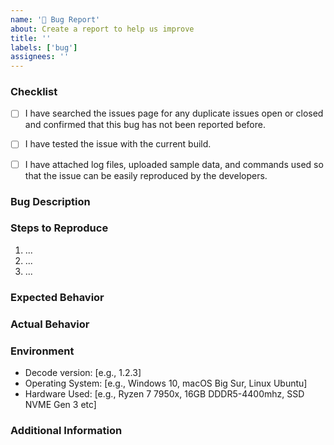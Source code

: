 ```yaml
---
name: '🐞 Bug Report'
about: Create a report to help us improve
title: ''
labels: ['bug']
assignees: ''
---
```


### Checklist

<!--
✅ Please make sure that you have completed the following steps before submitting the bug report:
-->

- [ ] I have searched the issues page for any duplicate issues open or closed and confirmed that this bug has not been reported before.
- [ ] I have tested the issue with the current build.
- [ ] I have attached log files, uploaded sample data, and commands used so that the issue can be easily reproduced by the developers.


### Bug Description

<!--
Please provide a clear and concise description of the bug you encountered.
-->

### Steps to Reproduce

<!--
Outline the steps to reproduce the bug:
-->

1. ...
2. ...
3. ...

### Expected Behavior

<!--
Explain what you expected to happen when performing the steps above.
-->

### Actual Behavior

<!--
Explain what actually happened when performing the steps above. Include any error messages or unexpected behavior.
-->

### Environment

<!--
Include information on your environment.
-->

- Decode version: [e.g., 1.2.3]
- Operating System: [e.g., Windows 10, macOS Big Sur, Linux Ubuntu]
- Hardware Used: [e.g., Ryzen 7 7950x, 16GB DDDR5-4400mhz, SSD NVME Gen 3 etc]

### Additional Information

<!--
Include any additional information that might be relevant to the bug report, such as screenshots or related issues/Pull-Requests.
-->
